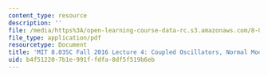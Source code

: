 ```yaml
---
content_type: resource
description: ''
file: /media/https%3A/open-learning-course-data-rc.s3.amazonaws.com/8-03sc-physics-iii-vibrations-and-waves-fall-2016/b4f512207b1e991ffdfa8df5f519b6eb_MIT8_03SCF16_Lec4.pdf
file_type: application/pdf
resourcetype: Document
title: 'MIT 8.03SC Fall 2016 Lecture 4: Coupled Oscillators, Normal Modes'
uid: b4f51220-7b1e-991f-fdfa-8df5f519b6eb
---
```

